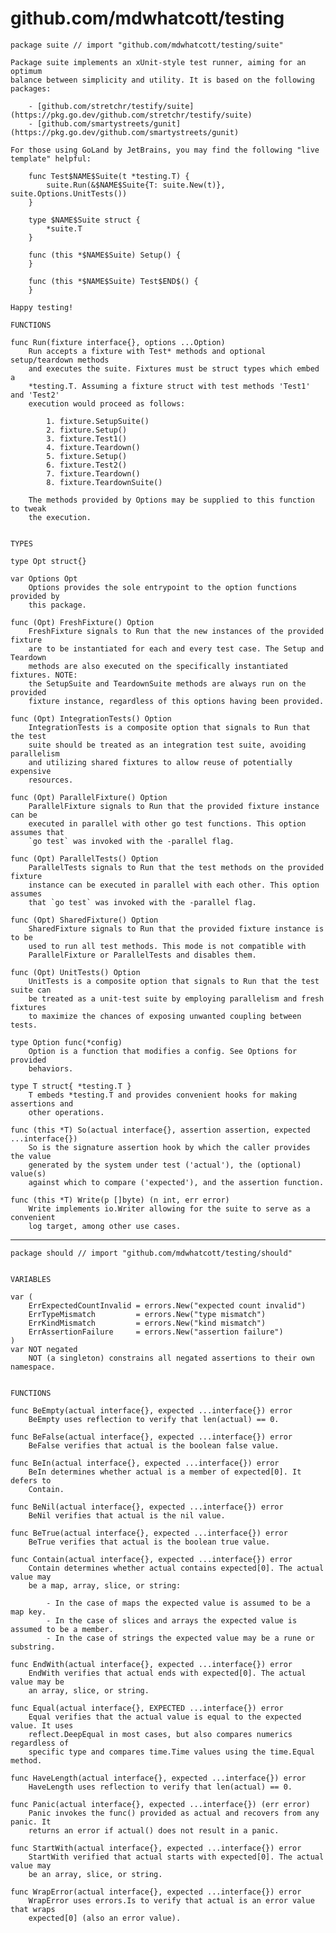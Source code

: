 # github.com/mdwhatcott/testing



	package suite // import "github.com/mdwhatcott/testing/suite"
	
	Package suite implements an xUnit-style test runner, aiming for an optimum
	balance between simplicity and utility. It is based on the following
	packages:
	
	    - [github.com/stretchr/testify/suite](https://pkg.go.dev/github.com/stretchr/testify/suite)
	    - [github.com/smartystreets/gunit](https://pkg.go.dev/github.com/smartystreets/gunit)
	
	For those using GoLand by JetBrains, you may find the following "live
	template" helpful:
	
	    func Test$NAME$Suite(t *testing.T) {
	    	suite.Run(&$NAME$Suite{T: suite.New(t)}, suite.Options.UnitTests())
	    }
	
	    type $NAME$Suite struct {
	    	*suite.T
	    }
	
	    func (this *$NAME$Suite) Setup() {
	    }
	
	    func (this *$NAME$Suite) Test$END$() {
	    }
	
	Happy testing!
	
	FUNCTIONS
	
	func Run(fixture interface{}, options ...Option)
	    Run accepts a fixture with Test* methods and optional setup/teardown methods
	    and executes the suite. Fixtures must be struct types which embed a
	    *testing.T. Assuming a fixture struct with test methods 'Test1' and 'Test2'
	    execution would proceed as follows:
	
	        1. fixture.SetupSuite()
	        2. fixture.Setup()
	        3. fixture.Test1()
	        4. fixture.Teardown()
	        5. fixture.Setup()
	        6. fixture.Test2()
	        7. fixture.Teardown()
	        8. fixture.TeardownSuite()
	
	    The methods provided by Options may be supplied to this function to tweak
	    the execution.
	
	
	TYPES
	
	type Opt struct{}
	
	var Options Opt
	    Options provides the sole entrypoint to the option functions provided by
	    this package.
	
	func (Opt) FreshFixture() Option
	    FreshFixture signals to Run that the new instances of the provided fixture
	    are to be instantiated for each and every test case. The Setup and Teardown
	    methods are also executed on the specifically instantiated fixtures. NOTE:
	    the SetupSuite and TeardownSuite methods are always run on the provided
	    fixture instance, regardless of this options having been provided.
	
	func (Opt) IntegrationTests() Option
	    IntegrationTests is a composite option that signals to Run that the test
	    suite should be treated as an integration test suite, avoiding parallelism
	    and utilizing shared fixtures to allow reuse of potentially expensive
	    resources.
	
	func (Opt) ParallelFixture() Option
	    ParallelFixture signals to Run that the provided fixture instance can be
	    executed in parallel with other go test functions. This option assumes that
	    `go test` was invoked with the -parallel flag.
	
	func (Opt) ParallelTests() Option
	    ParallelTests signals to Run that the test methods on the provided fixture
	    instance can be executed in parallel with each other. This option assumes
	    that `go test` was invoked with the -parallel flag.
	
	func (Opt) SharedFixture() Option
	    SharedFixture signals to Run that the provided fixture instance is to be
	    used to run all test methods. This mode is not compatible with
	    ParallelFixture or ParallelTests and disables them.
	
	func (Opt) UnitTests() Option
	    UnitTests is a composite option that signals to Run that the test suite can
	    be treated as a unit-test suite by employing parallelism and fresh fixtures
	    to maximize the chances of exposing unwanted coupling between tests.
	
	type Option func(*config)
	    Option is a function that modifies a config. See Options for provided
	    behaviors.
	
	type T struct{ *testing.T }
	    T embeds *testing.T and provides convenient hooks for making assertions and
	    other operations.
	
	func (this *T) So(actual interface{}, assertion assertion, expected ...interface{})
	    So is the signature assertion hook by which the caller provides the value
	    generated by the system under test ('actual'), the (optional) value(s)
	    against which to compare ('expected'), and the assertion function.
	
	func (this *T) Write(p []byte) (n int, err error)
	    Write implements io.Writer allowing for the suite to serve as a convenient
	    log target, among other use cases.
	
---

	package should // import "github.com/mdwhatcott/testing/should"
	
	
	VARIABLES
	
	var (
		ErrExpectedCountInvalid = errors.New("expected count invalid")
		ErrTypeMismatch         = errors.New("type mismatch")
		ErrKindMismatch         = errors.New("kind mismatch")
		ErrAssertionFailure     = errors.New("assertion failure")
	)
	var NOT negated
	    NOT (a singleton) constrains all negated assertions to their own namespace.
	
	
	FUNCTIONS
	
	func BeEmpty(actual interface{}, expected ...interface{}) error
	    BeEmpty uses reflection to verify that len(actual) == 0.
	
	func BeFalse(actual interface{}, expected ...interface{}) error
	    BeFalse verifies that actual is the boolean false value.
	
	func BeIn(actual interface{}, expected ...interface{}) error
	    BeIn determines whether actual is a member of expected[0]. It defers to
	    Contain.
	
	func BeNil(actual interface{}, expected ...interface{}) error
	    BeNil verifies that actual is the nil value.
	
	func BeTrue(actual interface{}, expected ...interface{}) error
	    BeTrue verifies that actual is the boolean true value.
	
	func Contain(actual interface{}, expected ...interface{}) error
	    Contain determines whether actual contains expected[0]. The actual value may
	    be a map, array, slice, or string:
	
	        - In the case of maps the expected value is assumed to be a map key.
	        - In the case of slices and arrays the expected value is assumed to be a member.
	        - In the case of strings the expected value may be a rune or substring.
	
	func EndWith(actual interface{}, expected ...interface{}) error
	    EndWith verifies that actual ends with expected[0]. The actual value may be
	    an array, slice, or string.
	
	func Equal(actual interface{}, EXPECTED ...interface{}) error
	    Equal verifies that the actual value is equal to the expected value. It uses
	    reflect.DeepEqual in most cases, but also compares numerics regardless of
	    specific type and compares time.Time values using the time.Equal method.
	
	func HaveLength(actual interface{}, expected ...interface{}) error
	    HaveLength uses reflection to verify that len(actual) == 0.
	
	func Panic(actual interface{}, expected ...interface{}) (err error)
	    Panic invokes the func() provided as actual and recovers from any panic. It
	    returns an error if actual() does not result in a panic.
	
	func StartWith(actual interface{}, expected ...interface{}) error
	    StartWith verified that actual starts with expected[0]. The actual value may
	    be an array, slice, or string.
	
	func WrapError(actual interface{}, expected ...interface{}) error
	    WrapError uses errors.Is to verify that actual is an error value that wraps
	    expected[0] (also an error value).
	

